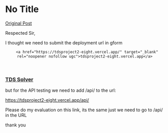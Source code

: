 # No Title

[Original Post](https://discourse.onlinedegree.iitm.ac.in/t/169029/602)

<p>Respected Sir,</p>
<p>I thought we need to submit the deployment url in gform</p>
<aside class="onebox allowlistedgeneric" data-onebox-src="https://tdsproject2-eight.vercel.app/">
  <header class="source">

      <a href="https://tdsproject2-eight.vercel.app/" target="_blank" rel="noopener nofollow ugc">tdsproject2-eight.vercel.app</a>
  </header>

  <article class="onebox-body">
    

<h3><a href="https://tdsproject2-eight.vercel.app/" target="_blank" rel="noopener nofollow ugc">TDS Solver</a></h3>



  </article>

  <div class="onebox-metadata">
    
    
  </div>

  <div style="clear: both"></div>
</aside>

<p>but for the API testing we need to add /api/ to the url:</p>
<p><a href="https://tdsproject2-eight.vercel.app/api/" class="onebox" target="_blank" rel="noopener nofollow ugc">https://tdsproject2-eight.vercel.app/api/</a></p>
<p>Please do my evaluation on this link, its the same just we need to go to /api/ in the URL</p>
<p>thank you</p>